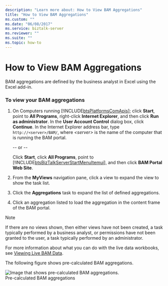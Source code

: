 ```yaml
---
description: "Learn more about: How to View BAM Aggregations"
title: "How to View BAM Aggregations"
ms.custom: ""
ms.date: "06/08/2017"
ms.service: biztalk-server
ms.reviewer: ""
ms.suite: ""
ms.topic: how-to
---
```

# How to View BAM Aggregations
BAM aggregations are defined by the business analyst in Excel using the Excel add-in.  
  
### To view your BAM aggregations  
  
1. On Computers running [!INCLUDE[btsPlatformsComApis](../includes/btsplatformscomapis-md.md)]; click **Start**, point to **All Programs**, right-click **Internet Explorer**, and then click **Run as administrator**. In the **User Account Control** dialog box, click **Continue**. In the Internet Explorer address bar, type `http://<server>/BAM/`, where *\<server>* is the name of the computer that is running the BAM portal.  
  
    -- or --  
  
    Click **Start**, click **All Programs**, point to [!INCLUDE[btsBizTalkServerStartMenuItemui](../includes/btsbiztalkserverstartmenuitemui-md.md)], and then click **BAM Portal Web Site**.  
  
2. From the **MyViews** navigation pane, click a view to expand the view to show the task list.  
  
3. Click the **Aggregations** task to expand the list of defined aggregations.  
  
4. Click an aggregation listed to load the aggregation in the content frame of the BAM portal.  
  
> [!NOTE]
>  If there are no views shown, then either views have not been created, a task typically performed by a business analyst, or permissions have not been granted to the user, a task typically performed by an administrator.  
  
 For more information about what you can do with the live data workbooks, see [Viewing Live BAM Data](../core/viewing-live-bam-data.md).  
  
 The following figure shows pre-calculated BAM aggregations.  
  
 ![Image that shows pre-calculated BAM aggregations.](../core/media/bam-olap-cube.gif "bam_olap_cube")  
Pre-calculated BAM aggregations
